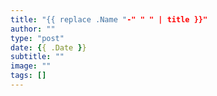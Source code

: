 ```yaml
---
title: "{{ replace .Name "-" " " | title }}"
author: ""
type: "post"
date: {{ .Date }}
subtitle: ""
image: ""
tags: []
---
```

